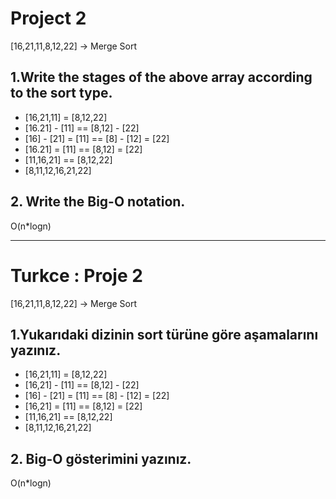 # Project 2

[16,21,11,8,12,22] -> Merge Sort

## 1.Write the stages of the above array according to the sort type.

- [16,21,11] = [8,12,22]
- [16.21] - [11] == [8,12] - [22]
- [16] - [21] = [11] == [8] - [12] = [22]
- [16.21] = [11] == [8,12] = [22]
- [11,16,21] == [8,12,22]
- [8,11,12,16,21,22]

## 2. Write the Big-O notation.

O(n\*logn)

<hr>

# Turkce : Proje 2

[16,21,11,8,12,22] -> Merge Sort

## 1.Yukarıdaki dizinin sort türüne göre aşamalarını yazınız.

- [16,21,11] = [8,12,22]
- [16,21] - [11] == [8,12] - [22]
- [16] - [21] = [11] == [8] - [12] = [22]
- [16,21] = [11] == [8,12] = [22]
- [11,16,21] == [8,12,22]
- [8,11,12,16,21,22]

## 2. Big-O gösterimini yazınız.

O(n\*logn)
